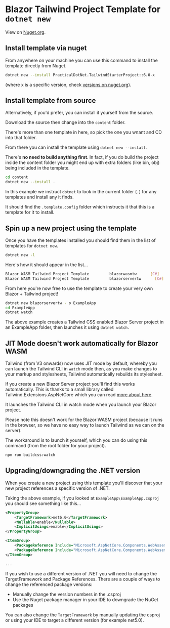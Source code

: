 # Blazor Tailwind Project Template for `dotnet new`

View on [Nuget.org](https://www.nuget.org/packages/PracticalDotNet.TailwindStarterProject/).

## Install template via nuget

From anywhere on your machine you can use this command to install the template directly from Nuget.

``` bash
dotnet new --install PracticalDotNet.TailwindStarterProject::6.0-x
```

(where x is a specific version, check [versions on nuget.org](https://www.nuget.org/packages/PracticalDotNet.TailwindStarterProject/)).

## Install template from source

Alternatively, if you'd prefer, you can install it yourself from the source.

Download the source then change into the `content` folder.

There's more than one template in here, so pick the one you wnant and CD into that folder.

From there you can install the template using `dotnet new --install`.

There's **no need to build anything first**. In fact, if you do build the project inside the content folder you might end up with extra folders (like bin, obj) being included in the template.

```bash
cd content
dotnet new --install .
```

In this example we instruct `dotnet` to look in the current folder (`.`) for any templates and install any it finds. 

It should find the `.template.config` folder which instructs it that this is a template for it to install.

## Spin up a new project using the template

Once you have the templates installed you should find them in the list of templates for `dotnet new`.

``` bash
dotnet new -l
```

Here's how it should appear in the list…

``` bash
Blazor WASM Tailwind Project Template         blazorwasmtw      [C#]
Blazor WASM Tailwind Project Template         blazorservertw      [C#]
```

From here you're now free to use the template to create your very own Blazor + Tailwind project!

``` bash
dotnet new blazorservertw - o ExampleApp
cd ExampleApp
dotnet watch
```

The above example creates a Tailwind CSS enabled Blazor Server project in an ExampleApp folder, then launches it using `dotnet watch`.

## JIT Mode doesn't work automatically for Blazor WASM

Tailwind (from V3 onwards) now uses JIT mode by default, whereby you can launch the Tailwind CLI in `watch` mode then, as you make changes to your markup and stylesheets, Tailwind automatically rebuilds its stylesheet.

If you create a new Blazor Server project you'll find this works automatically. This is thanks to a small library called Tailwind.Extensions.AspNetCore which you can read [more about here](https://github.com/Practical-ASP-NET/Tailwind.Extensions.AspNetCore).

It launches the Tailwind CLI in watch mode when you launch your Blazor project.

Please note this doesn't work for the Blazor WASM project (because it runs in the browser, so we have no easy way to launch Tailwind as we can on the server).

The workaround is to launch it yourself, which you can do using this command (from the root folder for your project).

``` bash
npm run buildcss:watch
```

## Upgrading/downgrading the .NET version

When you create a new project using this template you'll discover that your new project references a specific version of .NET.

Taking the above example, if you looked at `ExampleApp\ExampleApp.csproj` you should see something like this...

``` xml
<PropertyGroup>
    <TargetFramework>net6.0</TargetFramework>
    <Nullable>enable</Nullable>
    <ImplicitUsings>enable</ImplicitUsings>
</PropertyGroup>

<ItemGroup>
    <PackageReference Include="Microsoft.AspNetCore.Components.WebAssembly" Version="6.0.0"/>
    <PackageReference Include="Microsoft.AspNetCore.Components.WebAssembly.DevServer" Version="6.0.0" PrivateAssets="all"/>
</ItemGroup>

...
```

If you wish to use a different version of .NET you will need to change the TargetFramework and Package References. There are a couple of ways to change the referenced package versions:

- Manually change the version numbers in the .csproj 
- Use the Nuget package manager in your IDE to downgrade the NuGet packages

You can also change the `TargetFramework` by manually updating the csproj or using your IDE to target a different version (for example net5.0).
